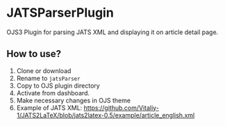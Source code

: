 # JATSParserPlugin
OJS3 Plugin for parsing JATS XML and displaying it on article detail page.  
## How to use?
1. Clone or download
2. Rename to `jatsParser`
3. Copy to OJS plugin directory
4. Activate from dashboard.
5. Make necessary changes in OJS theme
6. Example of JATS XML: https://github.com/Vitaliy-1/JATS2LaTeX/blob/jats2latex-0.5/example/article_english.xml
